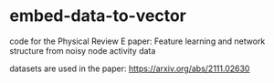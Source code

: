 # embed-data-to-vector
code for the Physical Review E paper: Feature learning and network structure from noisy node activity data

datasets are used in the paper: https://arxiv.org/abs/2111.02630
